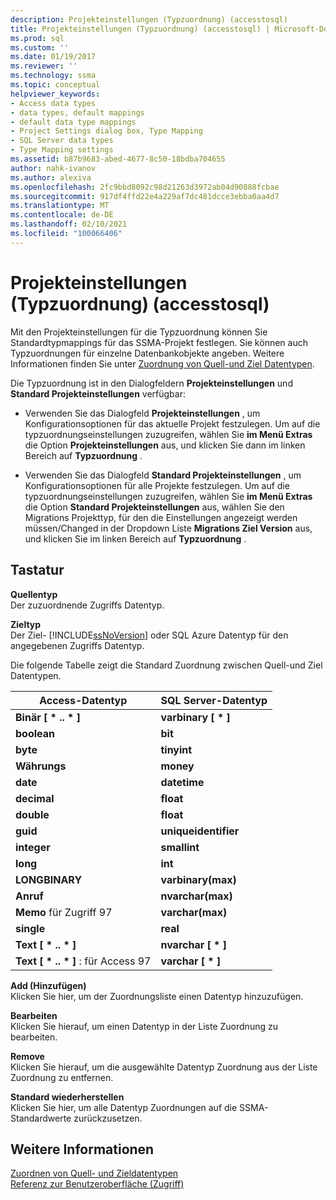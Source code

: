 ```yaml
---
description: Projekteinstellungen (Typzuordnung) (accesstosql)
title: Projekteinstellungen (Typzuordnung) (accesstosql) | Microsoft-Dokumentation
ms.prod: sql
ms.custom: ''
ms.date: 01/19/2017
ms.reviewer: ''
ms.technology: ssma
ms.topic: conceptual
helpviewer_keywords:
- Access data types
- data types, default mappings
- default data type mappings
- Project Settings dialog box, Type Mapping
- SQL Server data types
- Type Mapping settings
ms.assetid: b87b9683-abed-4677-8c50-18bdba704655
author: nahk-ivanov
ms.author: alexiva
ms.openlocfilehash: 2fc9bbd8092c98d21263d3972ab04d90888fcbae
ms.sourcegitcommit: 917df4ffd22e4a229af7dc481dcce3ebba0aa4d7
ms.translationtype: MT
ms.contentlocale: de-DE
ms.lasthandoff: 02/10/2021
ms.locfileid: "100066406"
---
```

# <a name="project-settings-type-mapping-accesstosql"></a>Projekteinstellungen (Typzuordnung) (accesstosql)
Mit den Projekteinstellungen für die Typzuordnung können Sie Standardtypmappings für das SSMA-Projekt festlegen. Sie können auch Typzuordnungen für einzelne Datenbankobjekte angeben. Weitere Informationen finden Sie unter [Zuordnung von Quell-und Ziel Datentypen](mapping-source-and-target-data-types-accesstosql.md).  
  
Die Typzuordnung ist in den Dialogfeldern **Projekteinstellungen** und **Standard Projekteinstellungen** verfügbar:  
  
-   Verwenden Sie das Dialogfeld **Projekteinstellungen** , um Konfigurationsoptionen für das aktuelle Projekt festzulegen. Um auf die typzuordnungseinstellungen zuzugreifen, wählen Sie **im Menü Extras** die Option **Projekteinstellungen** aus, und klicken Sie dann im linken Bereich auf **Typzuordnung** .  
  
-   Verwenden Sie das Dialogfeld **Standard Projekteinstellungen** , um Konfigurationsoptionen für alle Projekte festzulegen. Um auf die typzuordnungseinstellungen zuzugreifen, wählen Sie **im Menü Extras** die Option **Standard Projekteinstellungen** aus, wählen Sie den Migrations Projekttyp, für den die Einstellungen angezeigt werden müssen/Changed in der Dropdown Liste **Migrations Ziel Version** aus, und klicken Sie im linken Bereich auf **Typzuordnung** .  
  
## <a name="options"></a>Tastatur  
**Quellentyp**  
Der zuzuordnende Zugriffs Datentyp.  
  
**Zieltyp**  
Der Ziel- [!INCLUDE[ssNoVersion](../../includes/ssnoversion-md.md)] oder SQL Azure Datentyp für den angegebenen Zugriffs Datentyp.  
  
Die folgende Tabelle zeigt die Standard Zuordnung zwischen Quell-und Ziel Datentypen.  
  
|Access-Datentyp|SQL Server-Datentyp|  
|--------------------|------------------------|  
|**Binär [ \* .. \* ]**|**varbinary [ \* ]**|  
|**boolean**|**bit**|  
|**byte**|**tinyint**|  
|**Währungs**|**money**|  
|**date**|**datetime**|  
|**decimal**|**float**|  
|**double**|**float**|  
|**guid**|**uniqueidentifier**|  
|**integer**|**smallint**|  
|**long**|**int**|  
|**LONGBINARY**|**varbinary(max)**|  
|**Anruf**|**nvarchar(max)**|  
|**Memo** für Zugriff 97|**varchar(max)**|  
|**single**|**real**|  
|**Text [ \* .. \* ]**|**nvarchar [ \* ]**|  
|**Text [ \* .. \* ]** : für Access 97|**varchar [ \* ]**|  
  
**Add (Hinzufügen)**  
Klicken Sie hier, um der Zuordnungsliste einen Datentyp hinzuzufügen.  
  
**Bearbeiten**  
Klicken Sie hierauf, um einen Datentyp in der Liste Zuordnung zu bearbeiten.  
  
**Remove**  
Klicken Sie hierauf, um die ausgewählte Datentyp Zuordnung aus der Liste Zuordnung zu entfernen.  
  
**Standard wiederherstellen**  
Klicken Sie hier, um alle Datentyp Zuordnungen auf die SSMA-Standardwerte zurückzusetzen.  
  
## <a name="see-also"></a>Weitere Informationen  
[Zuordnen von Quell- und Zieldatentypen](mapping-source-and-target-data-types-accesstosql.md)  
[Referenz zur Benutzeroberfläche (Zugriff)](./user-interface-reference-accesstosql.md)  
